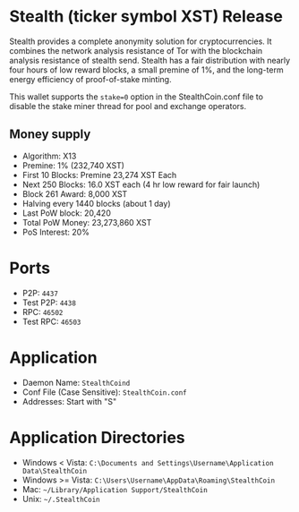# Stealth (ticker symbol XST) Release

Stealth provides a complete anonymity solution for cryptocurrencies. It combines the network analysis resistance of Tor with the blockchain analysis resistance of stealth send. Stealth has a fair distribution with nearly four hours of low reward blocks, a small premine of 1%, and the long-term energy efficiency of proof-of-stake minting.

This wallet supports the `stake=0` option in the StealthCoin.conf file to disable the stake miner thread for pool and exchange operators.


## Money supply

* Algorithm: X13
* Premine: 1% (232,740 XST)
* First 10 Blocks: Premine 23,274 XST Each
* Next 250 Blocks: 16.0 XST each (4 hr low reward for fair launch)
* Block 261 Award: 8,000 XST
* Halving every 1440 blocks (about 1 day)
* Last PoW block: 20,420
* Total PoW Money: 23,273,860 XST
* PoS Interest: 20%

# Ports

* P2P: `4437`
* Test P2P: `4438`
* RPC: `46502`
* Test RPC: `46503`

# Application

* Daemon Name: `StealthCoind`
* Conf File (Case Sensitive): `StealthCoin.conf`
* Addresses: Start with "S"

Application Directories
=======================

* Windows < Vista: `C:\Documents and Settings\Username\Application Data\StealthCoin`
* Windows >= Vista: `C:\Users\Username\AppData\Roaming\StealthCoin`
* Mac: `~/Library/Application Support/StealthCoin`
* Unix: `~/.StealthCoin`

